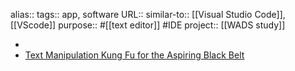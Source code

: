 alias::
tags:: app, software
URL::
similar-to:: [[Visual Studio Code]], [[VScode]] 
purpose:: #[[text editor]] #IDE 
project:: [[WADS study]]

-
- [Text Manipulation Kung Fu for the Aspiring Black Belt](https://zed.dev/blog/text-manipulation)